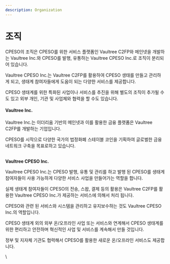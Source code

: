 ```yaml
---
description: Organization
---
```


# 조직

CPESO의 조직은 CPESO를 위한 서비스 플랫폼인 Vaultree C2FP와 메인넷을 개발하는 Vaultree Inc.와 CPESO를 발행, 유통하는 Vaultree CPESO Inc.로 조직이 분리되어 있습니다.&#x20;

Vaultree CPESO Inc.는 Vaultree C2FP를 활용하여 CPESO 생태를 만들고 관리하게 되고, 생태계 참여자들에게 도움이 되는 다양한 서비스를 제공합니다.

CPESO 생태계를 위한 특화된 사업이나 서비스를 추진을 위해 별도의 조직이 추가될 수도 있고 외부 개인, 기관 및 사업체와 협력을 할 수도 있습니다.



#### Vaultree Inc.

Vaultree Inc.는 이더리움 기반의 메인넷과 이를 활용한 금융 플랫폼은 Vaultree C2FP를 개발하는 기업입니다.&#x20;

CPESO를 시작으로 다양한 국가의 법정화폐 스테이블 코인을 기획하여 글로벌한 금융 네트워크 구축을 목표로하고 있습니다.

\
**Vaultree CPESO Inc.**

Vaultree CPESO Inc.는 CPESO 발행, 유통 및 관리를 하고 발행 된 CPESO를 생태계 참여자들이 사용 가능하게 다양한 서비스 사업을 만들어가는 역할을 합니다.

실제 생태계 참여자들이 CPESO의 전송, 스왑, 결제 등의 활용은 Vaultree C2FP를 활용한 Vaultree CPESO Inc.가 제공하는 서비스에 의해서 처리 됩니다.&#x20;

CPESO와 관련 된 서비스와 시스템을 관리하고 유지보수하는 것도 Vaultree CPESO Inc.의 역할입니다.&#x20;

CPESO 생태계 외의 외부 온/오프라인 사업 또는 서비스와 연계해서 CPESO 생태계를 위한 편리하고 안전하며 혁신적인 사업 및 서비스를 계속해서 만들 것입니다.&#x20;

정부 및 지자체 기관도 협력해서 CPESO를 활용한 새로운 온/오프라인 서비스도 제공합니다.

\




